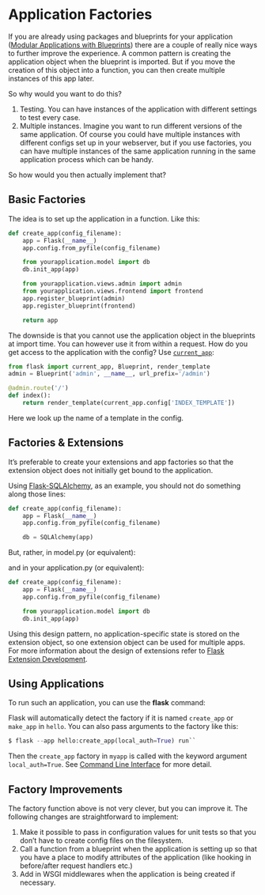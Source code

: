 

# Application Factories


If you are already using packages and blueprints for your application
([Modular Applications with Blueprints](https://flask.palletsprojects.com/../../blueprints/)) there are a couple of really nice ways to further improve
the experience. A common pattern is creating the application object when
the blueprint is imported. But if you move the creation of this object
into a function, you can then create multiple instances of this app later.


So why would you want to do this?


1. Testing. You can have instances of the application with different
settings to test every case.
2. Multiple instances. Imagine you want to run different versions of the
same application. Of course you could have multiple instances with
different configs set up in your webserver, but if you use factories,
you can have multiple instances of the same application running in the
same application process which can be handy.


So how would you then actually implement that?



## Basic Factories


The idea is to set up the application in a function. Like this:



```python
def create_app(config_filename):
    app = Flask(__name__)
    app.config.from_pyfile(config_filename)

    from yourapplication.model import db
    db.init_app(app)

    from yourapplication.views.admin import admin
    from yourapplication.views.frontend import frontend
    app.register_blueprint(admin)
    app.register_blueprint(frontend)

    return app

```


The downside is that you cannot use the application object in the blueprints
at import time. You can however use it from within a request. How do you
get access to the application with the config? Use
[`current_app`](https://flask.palletsprojects.com/../../api/#flask.current_app "flask.current_app"):



```python
from flask import current_app, Blueprint, render_template
admin = Blueprint('admin', __name__, url_prefix='/admin')

@admin.route('/')
def index():
    return render_template(current_app.config['INDEX_TEMPLATE'])

```


Here we look up the name of a template in the config.




## Factories & Extensions


It’s preferable to create your extensions and app factories so that the
extension object does not initially get bound to the application.


Using [Flask-SQLAlchemy](https://flask-sqlalchemy.palletsprojects.com/),
as an example, you should not do something along those lines:



```python
def create_app(config_filename):
    app = Flask(__name__)
    app.config.from_pyfile(config_filename)

    db = SQLAlchemy(app)

```


But, rather, in model.py (or equivalent):


and in your application.py (or equivalent):



```python
def create_app(config_filename):
    app = Flask(__name__)
    app.config.from_pyfile(config_filename)

    from yourapplication.model import db
    db.init_app(app)

```


Using this design pattern, no application-specific state is stored on the
extension object, so one extension object can be used for multiple apps.
For more information about the design of extensions refer to [Flask Extension Development](https://flask.palletsprojects.com/../../extensiondev/).




## Using Applications


To run such an application, you can use the **flask** command:


Flask will automatically detect the factory if it is named
`create_app` or `make_app` in `hello`. You can also pass arguments
to the factory like this:



```python
$ flask --app hello:create_app(local_auth=True) run``

```


Then the `create_app` factory in `myapp` is called with the keyword
argument `local_auth=True`. See [Command Line Interface](https://flask.palletsprojects.com/../../cli/) for more detail.




## Factory Improvements


The factory function above is not very clever, but you can improve it.
The following changes are straightforward to implement:


1. Make it possible to pass in configuration values for unit tests so that
you don’t have to create config files on the filesystem.
2. Call a function from a blueprint when the application is setting up so
that you have a place to modify attributes of the application (like
hooking in before/after request handlers etc.)
3. Add in WSGI middlewares when the application is being created if necessary.









